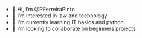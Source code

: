 - 👋 Hi, I’m @RFerreiraPinto
- 👀 I’m interested in law and technology
- 🌱 I’m currently learning IT basics and python
- 💞️ I’m looking to collaborate on beginners projects

<!---
RFerreiraPinto/RFerreiraPinto is a ✨ special ✨ repository because its `README.md` (this file) appears on your GitHub profile.
You can click the Preview link to take a look at your changes.
--->
